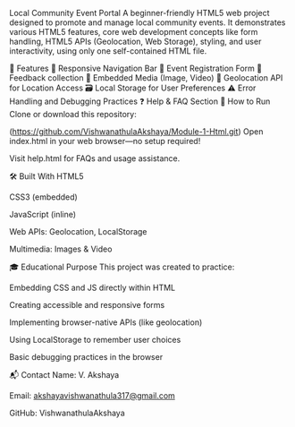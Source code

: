 Local Community Event Portal
A beginner-friendly HTML5 web project designed to promote and manage local community events. It demonstrates various HTML5 features, core web development concepts like form handling, HTML5 APIs (Geolocation, Web Storage), styling, and user interactivity, using only one self-contained HTML file.

📌 Features
🧭 Responsive Navigation Bar
📝 Event Registration Form
💬 Feedback collection
🎦 Embedded Media (Image, Video)
📍 Geolocation API for Location Access
🗃️ Local Storage for User Preferences
⚠️ Error Handling and Debugging Practices
❓ Help & FAQ Section
🚀 How to Run
Clone or download this repository:

(https://github.com/VishwanathulaAkshaya/Module-1-Html.git)
Open index.html in your web browser—no setup required!

Visit help.html for FAQs and usage assistance.

🛠️ Built With
HTML5

CSS3 (embedded)

JavaScript (inline)

Web APIs: Geolocation, LocalStorage

Multimedia: Images & Video

🎓 Educational Purpose
This project was created to practice:

Embedding CSS and JS directly within HTML

Creating accessible and responsive forms

Implementing browser-native APIs (like geolocation)

Using LocalStorage to remember user choices

Basic debugging practices in the browser

📬 Contact
Name: V. Akshaya

Email: akshayavishwanathula317@gmail.com

GitHub: VishwanathulaAkshaya
